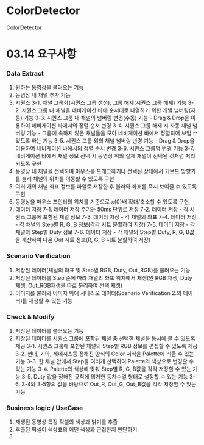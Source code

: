 # ColorDetector
ColorDetector

# 03.14 요구사항
### Data Extract	
1.	원하는 동영상을 불러오는 기능
2.	동영상 내 채널 추가 기능
3.	시퀀스
  3-1.	채널 그룹화(시퀀스 그룹 생성), 그룹 해제(시퀀스 그룹 해제) 기능
  3-2.	시퀀스 그룹 내 채널을 네비게이션 바에 순서대로 나열하기 위한 개별 넘버링(자동) 기능
  3-3.	시퀀스 그룹 내 채널의 넘버링 변경(수동) 기능 - Drag & Drop을 이용하여 네비게이션 바에서의 정렬 순서 변경
  3-4.	시퀀스 그룹 해제 시 자동 채널 넘버링 기능 - 그룹에 속하지 않은 채널들을 모아 네비게이션 바에서 정렬되어 보일 수 있도록 하는 기능
  3-5.	시퀀스 그룹 외의 채널 넘버링 변경 기능 - Drag & Drop을 이용하여 네비게이션 바에서의 정렬 순서 변경
  3-6.	시퀀스 그룹명 변경 기능
  3-7.	네비게이션 바에서 채널 정보 선택 시 동영상 위의 실제 채널이 선택된 것처럼 처리되도록 구현
4.	동영상 내 채널을 선택하여 마우스를 드래그하거나 선택된 상태에서 키보드 방향키를 눌러 채널의 위치를 이동할 수 있도록 구현
5.	여러 개의 채널 좌표 정보를 파일로 저장한 후 불러와 좌표를 즉시 보여줄 수 있도록 구현
6.	동영상을 마우스 포인터의 위치를 기준으로 x{0}배 확대/축소할 수 있도록 구현
7.	데이터 저장
  7-1.	데이터 저장 주기는 50ms 단위로 저장
  7-2.	데이터 저장 - 각 시퀀스 그룹에 포함된 채널 정보
  7-3.	데이터 저장 - 각 채널의 좌표
  7-4.	데이터 저장 - 각 채널의 Step별 R, G, B 정보(각각 시트 분할하여 저장)
  7-5.  데이터 저장 - 각 채널의 Step별 Duty 정보
  7-6.  데이터 저장 - 각 채널의 Step별 Duty, R, G, B값을 계산하여 나온 Out 시트 정보(R, G, B 시트 분할하여 저장)
### Scenario Verification	
1. 저장된 데이터(채널의 좌표 및 Step별 RGB, Duty, Out_RGB)를 불러오는 기능
2. 저장된 데이터를 Step 순에 따라 채널의 좌표 위치에서 재생(원 RGB 재생, Duty 재생, Out_RGB재생을 따로 분리하여 선택 재생)
3. 이미지를 불러와 이미지 위에 시나리오 데이터(Scenario Verification 2.의 데이터)를 재생할 수 있는 기능
### Check & Modify	
1. 저장된 데이터를 불러오는 기능
2. 저장된 데이터를 시퀀스 그룹에 포함된 채널 중 선택한 채널을 동시에 볼 수 있도록 제공
3-1. 시퀀스 그룹에 포함된 채널의 Step별 RGB 정보를 편집할 수 있도록 제공
3-2. 현대, 기아, 제네시스등 정해진 양식의 Color 서식을 Palette에 띄울 수 있는 기능
3-3. 한 채널 안에서 Step을 여러개 선택하여 Palette의 색상으로 변경할 수 있는 기능
3-4. Palette의 색상에 맞춰 Step별 R, G, B값을 각각 저장할 수 있는 기능
3-5. Duty 값을 정해진 규칙에 의거한 등차수열 형태로 설정할 수 있는 기능
3-6. 3-4와 3-5항의 값을 바탕으로 Out_R, Out_G, Out_B값을 각각 저장할 수 있는 기능


### Business logic / UseCase 
1. 재생된 동영상 특정 픽셀의 색상과 밝기를 추출
2. 추출된 픽셀이 색상표의 어떤 색상과 근접한지 판단하기
3. 
